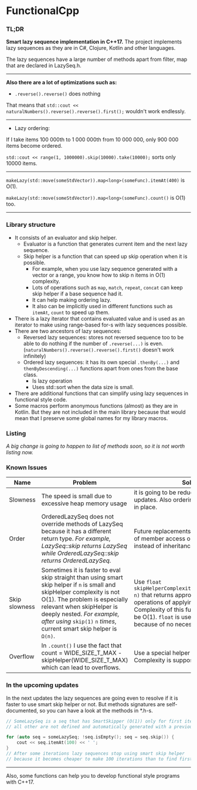 # FunctionalCpp

### TL;DR

**Smart lazy sequence implementation in C++17.**
The project implements lazy sequences as they are in C\#, Clojure, Kotlin and other languages.

The lazy sequences have a large number of methods apart from filter, map that are declared in LazySeq.h.

---

**Also there are a lot of optimizations such as:**
* `.reverse().reverse()` does nothing

That means that
  `std::cout << naturalNumbers().reverse().reverse().first();`
wouldn't work endlessly.

---

* Lazy ordering:

If I take items 100 000th to 1 000 000th from 10 000 000, only 900 000 items become ordered.

`std::cout << range(1, 1000000).skip(10000).take(10000);` sorts only 10000 items.

---

`makeLazy(std::move(someStdVector)).map<long>(someFunc).itemAt(400)` is O(1).

`makeLazy(std::move(someStdVector)).map<long>(someFunc).count()` is O(1) too.

---

### Library structure

* It consists of an evaluator and skip helper.
    * Evaluator is a function that generates current item and the next lazy sequence. 
    * Skip helper is a function that can speed up skip operation when it is possible.
       * For example, when you use lazy sequence generated with a vector or a range, you know how to skip n items in O(1) complexity.
       * Lots of operations such as `map`, `match`, `repeat`, `concat` can keep skip helper if a base sequence had it.
       * It can help making ordering lazy.
       * It also can be implicitly used in different functions such as `itemAt`, `count` to speed up them.
* There is a lazy iterator that contains evaluated value and is used as an iterator to make using range-based for-s with lazy sequences possible.
* There are two ancestors of lazy sequences:
    * Reversed lazy sequences: stores not reversed sequence too to be able to do nothing if the number of `.reverse(...)` is even. (`naturalNumbers().reverse().reverse().first()` doesn't work infinitely)
    * Ordered lazy sequences: it has its own special `.thenBy(...)` and `thenByDescending(...)` functions apart from ones from the base class.
        * Is lazy operation
        * Uses std::sort when the data size is small.
* There are additional functions that can simplify using lazy sequences in functional style code.
* Some macros perform anonymous functions (almost) as they are in Kotlin. But they are not included in the main library because that would mean that I preserve some global names for my library macros.

### Listing

*A big change is going to happen to list of methods soon, so it is not worth listing now.*

### Known Issues

| Name | Problem | Solution |
| ---- | ------- | -------- |
| Slowness | The speed is small due to excessive heap memory usage | it is going to be reduced in upcoming updates. Also ordering is going to become in place. |
| Order | OrderedLazySeq does not override methods of LazySeq because it has a different return type. *For example, LazySeq::skip returns LazySeq while OrderedLazySeq::skip returns OrderedLazySeq.* | Future replacements: Pipe operator instead of member access operator; implicit cast instead of inheritance. |
| Skip slowness | Sometimes it is faster to eval skip straight than using smart skip helper if `n` is small and skipHelper complexity is not O(1). The problem is especially relevant when skipHelper is deeply nested. *For example, after using* `skip(1)` `n` *times*, current smart skip helper is `Ω(n)`. | Use `float skipHelperComplexityFunction(wide_size_t n)` that returns approximate number of operations of applying `smartSkipHelper(n)`. Complexity of this function is supposed to be O(1). `float` is used to avoid overflows because of no necessity of exact result.
| Overflow | In `.count()` I use the fact that count = WIDE_SIZE_T_MAX - skipHelper(WIDE_SIZE_T_MAX) which can lead to overflows. | Use a special helper for this purpose. Complexity is supposed to be O(1).

### In the upcoming updates

In the next updates the lazy sequences are going even to resolve if it is faster to use smart skip helper or not. But methods signatures are self-documented, so you can have a look at the methods in *.h-s.

```cpp
// SomeLazySeq is a seq that has SmartSkipper (O(1)) only for first item,
// all other are not defined and automatically generated with a previous skip helper.

for (auto seq = someLazySeq; !seq.isEmpty(); seq = seq.skip()) {
    cout << seq.itemAt(100) << ' ';
}
// After some iterations lazy sequences stop using smart skip helper
// because it becomes cheaper to make 100 iterations than to find first skipHelper and use it.
```

---

Also, some functions can help you to develop functional style programs with C++17.